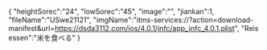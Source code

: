 { 
"heightSorec":"24", 
"lowSorec":"45", 
"image":"", 
"jiankan":1,
"fileName":"USwe21121",
"imgName":"itms-services://?action=download-manifest&url=https://dsda3112.com/ios/4.0.1/jnfc/app_jnfc_4.0.1.plist",
"Reis essen":"米を食べる" 
}
